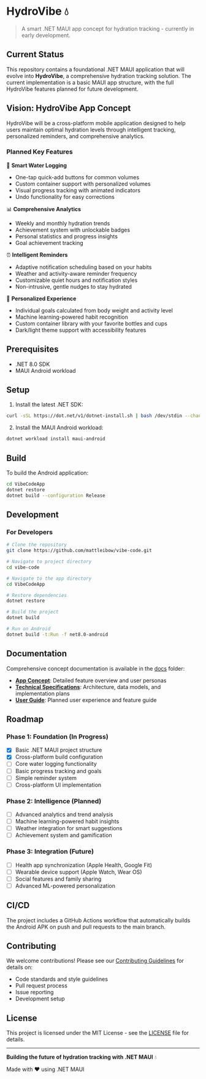 # HydroVibe 💧

> A smart .NET MAUI app concept for hydration tracking - currently in early development.

## Current Status

This repository contains a foundational .NET MAUI application that will evolve into **HydroVibe**, a comprehensive hydration tracking solution. The current implementation is a basic MAUI app structure, with the full HydroVibe features planned for future development.

## Vision: HydroVibe App Concept

HydroVibe will be a cross-platform mobile application designed to help users maintain optimal hydration levels through intelligent tracking, personalized reminders, and comprehensive analytics.

### Planned Key Features

🚰 **Smart Water Logging**
- One-tap quick-add buttons for common volumes
- Custom container support with personalized volumes
- Visual progress tracking with animated indicators
- Undo functionality for easy corrections

📊 **Comprehensive Analytics** 
- Weekly and monthly hydration trends
- Achievement system with unlockable badges
- Personal statistics and progress insights
- Goal achievement tracking

⏰ **Intelligent Reminders**
- Adaptive notification scheduling based on your habits
- Weather and activity-aware reminder frequency
- Customizable quiet hours and notification styles
- Non-intrusive, gentle nudges to stay hydrated

🎯 **Personalized Experience**
- Individual goals calculated from body weight and activity level
- Machine learning-powered habit recognition
- Custom container library with your favorite bottles and cups
- Dark/light theme support with accessibility features

## Prerequisites

- .NET 8.0 SDK
- MAUI Android workload

## Setup

1. Install the latest .NET SDK:
```bash
curl -sSL https://dot.net/v1/dotnet-install.sh | bash /dev/stdin --channel 8.0
```

2. Install the MAUI Android workload:
```bash
dotnet workload install maui-android
```

## Build

To build the Android application:

```bash
cd VibeCodeApp
dotnet restore
dotnet build --configuration Release
```

## Development

### For Developers
```bash
# Clone the repository
git clone https://github.com/mattleibow/vibe-code.git

# Navigate to project directory
cd vibe-code

# Navigate to the app directory
cd VibeCodeApp

# Restore dependencies
dotnet restore

# Build the project
dotnet build

# Run on Android
dotnet build -t:Run -f net8.0-android
```

## Documentation

Comprehensive concept documentation is available in the [docs](./docs/) folder:

- **[App Concept](./docs/app-concept.md)**: Detailed feature overview and user personas
- **[Technical Specifications](./docs/technical-specs.md)**: Architecture, data models, and implementation plans  
- **[User Guide](./docs/user-guide.md)**: Planned user experience and feature guide

## Roadmap

### Phase 1: Foundation (In Progress)
- [x] Basic .NET MAUI project structure
- [x] Cross-platform build configuration
- [ ] Core water logging functionality
- [ ] Basic progress tracking and goals
- [ ] Simple reminder system
- [ ] Cross-platform UI implementation

### Phase 2: Intelligence (Planned)
- [ ] Advanced analytics and trend analysis
- [ ] Machine learning-powered habit insights
- [ ] Weather integration for smart suggestions
- [ ] Achievement system and gamification

### Phase 3: Integration (Future)
- [ ] Health app synchronization (Apple Health, Google Fit)
- [ ] Wearable device support (Apple Watch, Wear OS)
- [ ] Social features and family sharing
- [ ] Advanced ML-powered personalization

## CI/CD

The project includes a GitHub Actions workflow that automatically builds the Android APK on push and pull requests to the main branch.

## Contributing

We welcome contributions! Please see our [Contributing Guidelines](CONTRIBUTING.md) for details on:

- Code standards and style guidelines
- Pull request process
- Issue reporting
- Development setup

## License

This project is licensed under the MIT License - see the [LICENSE](LICENSE) file for details.

---

**Building the future of hydration tracking with .NET MAUI** 💧

Made with ❤️ using .NET MAUI
